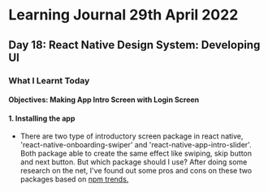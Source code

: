 <h1>Learning Journal 29th April 2022</h1>
<h2>Day 18: React Native Design System: Developing UI</h2>
<h3>What I Learnt Today</h3>
<h4>Objectives: Making App Intro Screen with Login Screen</h4>
<h4>1. Installing the app</h4>
<ul>
  <li>There are two type of introductory screen package in react native, 'react-native-onboarding-swiper' and 'react-native-app-intro-slider'.
 Both package able to create the same effect like swiping, skip button and next button. But which package should I use? After doing some research on the net, I've found out some pros and cons on these two packages based on <a href="https://www.npmtrends.com/react-native-app-intro-slider-vs-react-native-onboarding-swiper">npm trends.</a></li>  
</ul>
 
